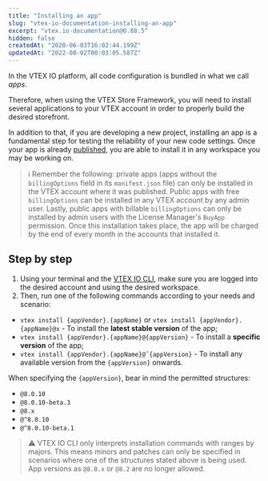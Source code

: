 ```yaml
---
title: "Installing an app"
slug: "vtex-io-documentation-installing-an-app"
excerpt: "vtex.io-documentation@0.88.5"
hidden: false
createdAt: "2020-06-03T16:02:44.199Z"
updatedAt: "2022-08-02T00:03:05.587Z"
---
```

In the VTEX IO platform, all code configuration is bundled in what we call *apps*. 

Therefore, when using the VTEX Store Framework, you will need to install several applications to your VTEX account in order to properly build the desired storefront.

In addition to that, if you are developing a new project, installing an app is a fundamental step for testing the reliability of your new code settings. Once your app is already [published](https://developers.vtex.com/vtex-developer-docs/docs/vtex-io-documentation-publishing-an-app), you are able to install it in any workspace you may be working on.

>ℹ️ Remember the following: private apps (apps without the `billingOptions` field in its `manifest.json` file) can only be installed in the VTEX account where it was published. Public apps with free `billingOptions` can be installed in any VTEX account by any admin user. Lastly, public apps with billable `billingOptions` can only be installed by admin users with the License Manager's `BuyApp` permission. Once this installation takes place, the app will be charged by the end of every month in the accounts that installed it.


## Step by step

1. Using your terminal and the [VTEX IO CLI](https://developers.vtex.com/vtex-developer-docs/docs/vtex-io-documentation-vtex-io-cli-installation-and-command-reference), make sure you are logged into the desired account and using the desired workspace.
2. Then, run one of the following commands according to your needs and scenario:

- `vtex install {appVendor}.{appName}` or `vtex install {appVendor}.{appName}@x` - To install the **latest stable version** of the app;
- `vtex install {appVendor}.{appName}@{appVersion}` - To install a **specific version** of the app;
- `vtex install {appVendor}.{appName}@ˆ{appVersion}` - To install any available version from the `{appVersion}` onwards. 

When specifying the `{appVersion}`, bear in mind the permitted structures:

- `@8.0.10`
- `@8.0.10-beta.3`
- `@8.x`
- `@^8.0.10`
- `@^8.0.10-beta.1`

>⚠️ VTEX IO CLI only interprets installation commands with ranges by majors. This means minors and patches can only be specified in scenarios where one of the structures stated above is being used. App versions as `@8.0.x` or `@8.2` are no longer allowed.